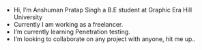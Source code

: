 -  Hi, I’m Anshuman Pratap Singh a B.E student at Graphic Era Hill University
-  Currently I am working as a freelancer.
-  I’m currently learning Penetration testing.
-  I’m looking to collaborate on any project with anyone, hit me up..


<!---
anshuman-75/anshuman-75 is a ✨ special ✨ repository because its `README.md` (this file) appears on your GitHub profile.
You can click the Preview link to take a look at your changes.
--->
